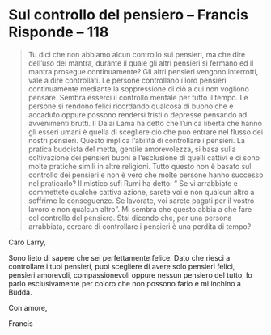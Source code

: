 # Sul controllo del pensiero – Francis Risponde – 118

>Tu dici che non abbiamo alcun controllo sui pensieri, ma che dire dell’uso dei mantra, durante il quale gli altri pensieri si fermano ed il mantra prosegue continuamente? Gli altri pensieri vengono interrotti, vale a dire controllati. Le persone controllano i loro pensieri continuamente mediante la soppressione di ciò a cui non vogliono pensare. Sembra esserci il controllo mentale per tutto il tempo. Le persone si rendono felici ricordando qualcosa di buono che è accaduto oppure possono rendersi tristi o depresse pensando ad avvenimenti brutti. Il Dalai Lama ha detto che l’unica libertà che hanno gli esseri umani è quella di scegliere ciò che può entrare nel flusso dei nostri pensieri. Questo implica l’abilità di controllare i pensieri. La pratica buddista del metta, gentile amorevolezza, si basa sulla coltivazione dei pensieri buoni e l’esclusione di quelli cattivi e ci sono molte pratiche simili in altre religioni. Tutto questo non è basato sul controllo dei pensieri e non è vero che molte persone hanno successo nel praticarlo? Il mistico sufi Rumi ha detto: “ Se vi arrabbiate e commettete qualche cattiva azione, sarete voi e non qualcun altro a soffrirne le conseguenze. Se lavorate, voi sarete pagati per il vostro lavoro e non qualcun altro”. Mi sembra che questo abbia a che fare col controllo del pensiero. Stai dicendo che, per una persona arrabbiata, cercare di controllare i pensieri è una perdita di tempo?

Caro Larry,

Sono lieto di sapere che sei perfettamente felice. Dato che riesci a controllare i tuoi pensieri, puoi scegliere di avere solo pensieri felici, pensieri amorevoli, compassionevoli oppure nessun pensiero del tutto. Io parlo esclusivamente per coloro che non possono farlo e mi inchino a Budda.

Con amore,

Francis